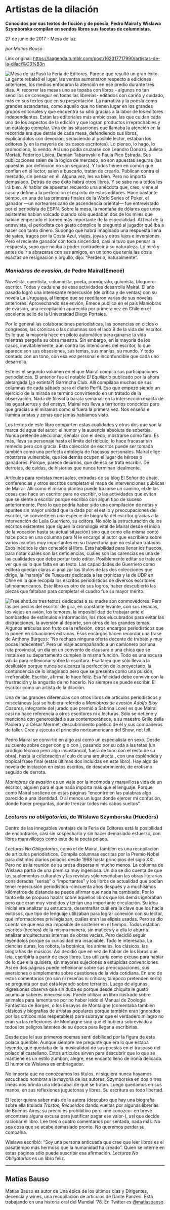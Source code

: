 # Artistas de la dilación

**Conocidos por sus textos de ficción y de poesía, Pedro Mairal y Wislawa Szymborska compilan en sendos libros sus facetas de columnistas.**

27 de junio de 2017 - Mesa de luz

_por Matías Bauso_

Link original: https://laagenda.tumblr.com/post/162317717990/artistas-de-la-dilaci%C3%B3n

![Mesa de luz](https://64.media.tumblr.com/badb18aea8b6ebc6a18fe581ff7501bf/tumblr_inline_pjzvsfTvDT1t6q87u_500.jpg)Pasó la Feria de Editores. Parece que resultó un gran éxito. La gente rebalsó el lugar, las ventas aumentaron respecto a ediciones anteriores, los medios enfocaron la atención en ese predio durante tres días. Al recorrer las mesas uno se topaba con libros - algunos no tan sencillos de conseguir en todas las librerías- editados con cariño y cuidado, más en sus textos que en su presentación. La narrativa y la poesía como grandes estandartes, como aquello que no tienen lugar en los grandes grupos editoriales y que encuentra su sitio gracias a la labor de los editores independientes. Están las editoriales más ambiciosas, las que cuidan cada uno de los aspectos de la edición y que logran productos irreprochables y un catálogo ejemplar. Una de las situaciones que llamaba la atención en la recorrida era que detrás de cada mesa, defendiendo sus libros, explicándolos con devoción, seduciendo al posible lector, estaban los editores (y en la mayoría de los casos escritores). Lo pienso, lo hago, lo promociono, lo vendo. Así uno podía cruzarse con Leandro Donozo, Julieta Mortati, Federico Lisica, Damián Tabarovski o Paula Pico Estrada. Sus publicaciones salen de la lógica de mercado, no son apuestas seguras (las apuestas por definición no son seguras). Y todos tienen en común que confían en el lector, salen a buscarlo, tratan de crearlo. Publican contra el mercado, sin pensar en él. Alguna vez, les va bien. Pero no importa demasiado. Detrás de ese éxito habrá otros libros. Y se sabe no a todos les irá bien. Al hablar de apuestas recuerdo una anécdota que, creo, viene al caso y define a la perfección el espíritu de estos editores. Hace bastante tiempo, en una de las primeras finales de la World Series of Poker, el ganador —un norteamericano de ascendencia oriental— fue entrevistado por el periodista de ESPN. Sobre la mesa, la montaña de dólares que unos asistentes habían volcado cuando sólo quedaban dos de los miles que habían empezado el torneo más importante de la especialidad. Al final de la entrevista, el periodista con gesto cómplice le preguntó al jugador qué iba a hacer con tanto dinero. Supongo que habrá imaginado una respuesta llena de yates, tragos por la Costa Azul, viajes, joyas y otros lujos e inversiones. Pero el reciente ganador con toda sinceridad, casi ni tuvo que pensar la respuesta, supo que no iba a poder contradecir a su naturaleza. Lo miró y antes de ir a abrazarse con sus amigos, en un tono que tenía las dosis exactas de resignación y orgullo, dijo: “Perderlo, naturalmente”.


### *Maniobras de evasión*, de Pedro Mairal(Emecé)

Novelista, cuentista, columnista, poeta, pornógrafo, guionista, bloguero: escritor. Todas y cada una de esas actividades desarrolla Mairal. El año pasado logró una interesante repercusión (de crítica y de ventas) con su novela La Uruguaya, al tiempo que se reeditaron varias de sus novelas anteriores. Aprovechando ese envión, Emecé publica en el país Maniobras de evasión, una recopilación aparecida por primera vez en Chile en el excelente sello de la Universidad Diego Portales. 


Por lo general las colaboraciones periodísticas, las ponencias en ciclos o congresos, las crónicas o las columnas son el lado B de la vida del escritor. Es lo que la mayoría hace en piloto automático para ganarse la vida mientras pergeña su obra maestra. Sin embargo, en la mayoría de los casos, inevitablemente, aún contra las intenciones del escritor, lo que aparece son sus obsesiones, sus temas, sus manías, su mundo. Y todo contado con un tono, con esa voz personal e inconfundible que cada uno desarrolla.


Este es el segundo volumen en el que Mairal compila sus participaciones periodísticas. El anterior fue el notable *El Equilibrio* publicado por la ahora aletargada (¿o extinta?) Garrincha Club. Allí compilaba muchas de sus columnas de cada sábado para el diario Perfil. Eso que empezó siendo un ejercicio de la mirada se terminó convirtiendo en un tratado de la observación. Nada de filosofía barata semanal: en la intersección exacta de las aguafuertes y del ensayo, Mairal nos lleva a territorios conocidos pero que gracias a él miramos como si fuera la primera vez. Nos enseña e ilumina aristas y zonas que jamás habíamos visto.


Los textos de este libro comparten estas cualidades y otras dos que son la marca de agua del autor: el humor y la ausencia absoluta de soberbia. Nunca pretende aleccionar, señalar con el dedo, mostrarse como faro. Es más, lleva su personaje hasta el límite del ridículo, lo hace fracasar sin remedio pero con gracia. Esta colección de escritos puede ser tomada también como una perfecta antología de fracasos personales. Mairal elige mostrarse vulnerable, que los demás ocupen el lugar de héroes o ganadores. Porque, parece decirnos, que de eso se trata escribir. De derrotas, de caídas, de historias que nunca terminan idealmente. 


Artículos para revistas mensuales, entradas de su blog El Señor de abajo, conferencias y otros escritos completan el mapa de intervenciones públicas de Mairal. Allí como él mismo plantea puede trazarse un camino, el de las cosas que hace un escritor para no escribir, o las actividades que evitan que se siente a escribir porque escribió con algún tipo de suceso anteriormente. Pero lo que podría haber sido una compilación de notas y apuntes sin mayor unidad que la dada por el estilo y preocupaciones del escritor, se convierte en una especie de biografía del escritor gracias a la intervención de Leila Guerriero, su editora. No sólo la estructuración de los escritos existentes (que siguen la cronología vital de Mairal desde el inicio de la vocación hasta su actual situación) sino que como ella misma contó hace poco en una columna para Ñ le encargó al autor que escribiera sobre varios asuntos muy importantes en su trayectoria que no estaban tratados. Esos inéditos le dan cohesión al libro. Esta habilidad para llenar los huecos, para notar cuáles son las deficiencias, cuáles son las carencias es una de las cualidades que debe portar todo editor. Posiblemente editar se trate de ver qué es lo que falta en un texto. Las capacidades de Guerriero como editora quedan claras al analizar los títulos de las dos colecciones que dirige, la “naranja” de Tusquets dedicada a las crónicas y la de UDP en Chile en la que recopila los escritos periodísticos de diversos escritores latinoamericanos. Este libro es otro de sus logros, haber descubierto las piezas que faltaban para completar el cuadro fue su mayor mérito.


![Free shot](https://64.media.tumblr.com/5c122ec90b38fd621f067f05a7b03d10/tumblr_inline_pjzvsgMpdv1t6q87u_250.jpg)Los tres textos dedicadas a su madre son conmovedores. Pero las peripecias del escritor de gira, en constante levante, con sus resacas, los viajes en avión, los temores, la imposibilidad de trabajar ante el bombardeo de estímulos e información, los ritos elucubrados para evitar las distracciones, la aversión al deporte, son otros de los grandes temas. Algunos artículos son fruto de la reflexión, otros encargos periodísticos que lo ponen en situaciones extrañas. Esos encargos hacen recordar una frase de Anthony Burgess: “No rechazo ninguna oferta decente de trabajo y muy pocas indecentes”. Pero un viaje acompañando a un camionero por una ruta provincial, un día en un convento de clausura o una chica que se instala en su departamento cumplen la misma función. Todo es una excusa válida para reflexionar sobre la escritura. Esa tarea que sólo lleva a la desilusión porque nunca se alcanza la perfección de lo proyectado, la contundencia de lo imaginado pero que se presenta como una pulsión, irrefrenable. Escribir, afirma, lo hace feliz. Esa felicidad debe convivir con la frustración y la angustia de no hacerlo. No siempre se puede escribir. El escritor como un artista de la dilación.


Una de las grandes diferencias con otros libros de artículos periodísticos y misceláneas (así se hubiera referido a *Maniobras de evasión Adolfo Bioy Casares*, integrante del jurado que premió a Sabrina Love) es que Mairal casi no hace referencia a otros escritores ni a lecturas. Sólo se detiene y menciona con generosidad a sus contemporáneos, a su maestro Grillo della Paolera y a César Mermet, descubrimiento poético de él y sus compañeros de taller. Cree y ejecuta el principio norteamericano del Show, not tell.


Pedro Mairal se convirtió en algo así como un especialista en sexo. Desde su cuento sobre coger con g o con j, pasando por su oda a las tetas (un prodigio técnico pero algo insustancial, fuera de tono con el resto de su obra), hasta la celebración al culo de una arquitecta , con una espléndida y tropical frase final (estas últimas dos incluidas en este libro). Hay algo de novela de iniciación en estos escritos, de descubrimiento, de erotismo seguido de derrota.


*Maniobras de evasión* es un viaje por la incómoda y maravillosa vida de un escritor, alguien para el que nada importa más que el lenguaje. Porque como Mairal sostiene en estas páginas “encontré en las palabras algo parecido a una identidad. O al menos un lugar donde ejercer mi confusión, donde hacer preguntas, donde trenzar todos mis cabos sueltos”. 


### *Lecturas no obligatorias*, de Wislawa Szymborska (Hueders)

Dentro de las innegables ventajas de la Feria de Editores está la posibilidad de encontrarse, casi sin sospecharlo y sin hacer demasiado esfuerzo, con libros maravillosos como este de la poeta polaca.


*Lecturas No Obligatorias*, como el de Mairal, también es una recopilación de artículos periodísticos. Compila columnas escritas por la Premio Nobel para distintos diarios polacos desde 1968 hasta principios del siglo XXI. Pero no es la reunión de su prosa dispersa ni mucho menos. La columna de Wislawa partía de una premisa muy ingeniosa. Un día se dio cuenta de que los suplementos culturales y las revistas sólo reseñaban las obras literarias consideradas “serias” o “importantes” y los libros de actualidad que podían tener repercusión periodística -cincuenta años después y a muchísimos kilómetros de distancia se puede afirmar que nada ha cambiado. Por lo tanto ella se propuso hablar sobre aquellos libros que los demás ignoraban pero que eran muy vendidos y tenían una importante circulación. Su idea inicial era analizar su estructura, desentrañar cuál era la clave que los hacía exitosos, que tipo de lenguaje utilizaban para lograr conexión con su lector, qué informaciones privilegiaban, cuáles eran las elipsis usadas. Pero se dio cuenta de que eso era imposible de sostener en el tiempo. Todos estaban escritos (hechos) de la misma manera, sin matices y a ella le aburría analizar arquitecturas internas de obras vacías. Pero decidió seguir leyéndolos porque su curiosidad era insaciable. Todo le interesaba. La ciencias duras, los robots, la botánica, los animales, los clásicos, las biografías de músicos. Así decidió que en vez de hablar de los libros que leía, escribiría a partir de esos libros. Los utilizaría como excusa para hablar de lo que ella quisiera, sin mayores sujeciones a estúpidas convenciones. Así en dos páginas puede reflexionar sobre sus preocupaciones, sus aversiones o simplemente sobre cuestiones de la vida cotidiana. En uno de estos comentarios (no son ni reseñas ni críticas; tampoco pretenden serlo) se pregunta por qué está leyendo sobre terrarios. Luego de algunas digresiones observa que sin duda es porque desde chiquita le gustó acumular saberes innecesarios. Puede utilizar un libro ilustrado sobre animales para lamentarse por no haber leído el Manual de Zoología Fantástica de Borges, o los Ensayos de Montaigne (comentaba también clásicos y biografías de artistas populares porque también eran ignorados por los críticos más respetables) para subrayar que el verdadero milagro no eran ya las reflexiones de Montaigne sino que él hubiera sobrevivido a todos los peligros latentes de su época para llegar a escribirlas. 


Desde que leí sus primeros poemas sentí debilidad por la figura de esta polaca querible. Aunque siempre me pregunté qué era lo que estaba leyendo, qué quedaba de la musicalidad de sus poesías en el traspaso del polaco al castellano. Estos artículos sirven para descubrir que lo que se mantiene es un estilo zumbón, alegre, ese encanto lleno de ironía delicada. El humor de Wislawa es embriagador. 


No importa que no conozcamos los títulos, ni siquiera nunca hayamos escuchado nombrar a la mayoría de los autores. Szymborska en dos o tres líneas nos brinda una idea cabal de qué se tratan. Luego quedamos en sus manos, en sus reflexiones juguetonas y libres. Su escritura es todo libertad. 


El lector quiera saber más de la autora (descubro que hay una biografía sobre ella titulada *Trastos, Recuerdos* dando vueltas por algunas librerías de Buenos Aires; su precio es prohibitivo pero -me conozco- en breve encontraré alguna excusa para justificar pagar ese valor-), así que decide racionar el libro. Lee tres o cuatro comentarios por sentada, nada más. No sea cosa que se acabe demasiado pronto. No queremos perder su compañía.


Wislawa escribió: “Soy una persona anticuada que cree que leer libros es el pasatiempo más hermoso que la humanidad ha creado”. Quien se interne en estas páginas sólo puede suscribir esa afirmación. *Lecturas No Obligatorias* es un libro feliz. 
 



---

 Matías Bauso
-------------

 Matías Bauso es autor de Una épica de los últimos días y Dirigentes, decencia y wines, una recopilación de artículos de Dante Panzeri. Está trabajando en una historia oral del Mundial ‘78. En Twitter es [@matiasbauso](https://twitter.com/matiasbauso/). 

